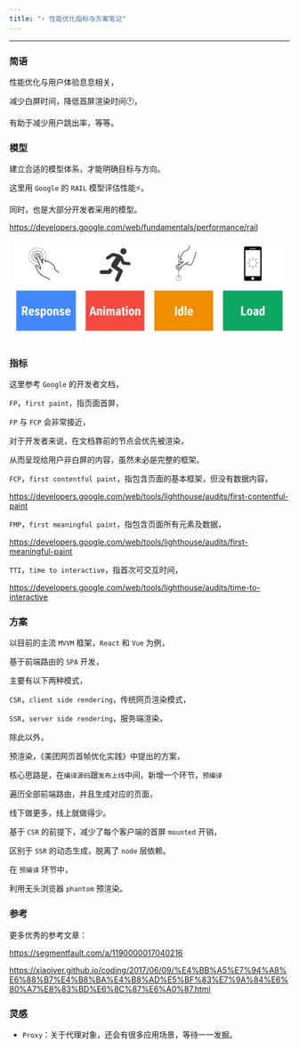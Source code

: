 ```yaml
---
title: "⚡️ 性能优化指标与方案笔记"
---
```


---

### 简语

性能优化与用户体验息息相关，

减少白屏时间，降低首屏渲染时间🕐，

有助于减少用户跳出率，等等。

### 模型

建立合适的模型体系，才能明确目标与方向。

这里用 `Google` 的 `RAIL` 模型评估性能⚡️。

同时，也是大部分开发者采用的模型。

https://developers.google.com/web/fundamentals/performance/rail

![](/image/post/190131/01.png)

### 指标

这里参考 `Google` 的开发者文档，

`FP`，`first paint`，指页面首屏，

`FP` 与 `FCP` 会非常接近，

对于开发者来说，在文档靠前的节点会优先被渲染，

从而呈现给用户非白屏的内容，虽然未必是完整的框架。

`FCP`，`first contentful paint`，指包含页面的基本框架，但没有数据内容，

https://developers.google.com/web/tools/lighthouse/audits/first-contentful-paint

`FMP`，`first meaningful paint`，指包含页面所有元素及数据，

https://developers.google.com/web/tools/lighthouse/audits/first-meaningful-paint

`TTI`，`time to interactive`，指首次可交互时间，

https://developers.google.com/web/tools/lighthouse/audits/time-to-interactive


### 方案

以目前的主流 `MVVM` 框架，`React` 和 `Vue` 为例，

基于前端路由的 `SPA` 开发，

主要有以下两种模式，

`CSR`，`client side rendering`，传统网页渲染模式，

`SSR`，`server side rendering`，服务端渲染，

除此以外，

预渲染，《美团网页首帧优化实践》中提出的方案，

核心思路是，在`编译源码`跟`发布上线`中间，新增一个环节，`预编译`

遍历全部前端路由，并且生成对应的页面，

线下做更多，线上就做得少。

基于 `CSR` 的前提下，减少了每个客户端的首屏 `mounted` 开销，

区别于 `SSR` 的动态生成，脱离了 `node` 层依赖。

在 `预编译` 环节中，

利用无头浏览器 `phantom` 预渲染。

### 参考

更多优秀的参考文章：

https://segmentfault.com/a/1190000017040216

https://xiaoiver.github.io/coding/2017/06/09/%E4%BB%A5%E7%94%A8%E6%88%B7%E4%B8%BA%E4%B8%AD%E5%BF%83%E7%9A%84%E6%80%A7%E8%83%BD%E6%8C%87%E6%A0%87.html

### 灵感

* `Proxy`：关于代理对象，还会有很多应用场景，等待一一发掘。